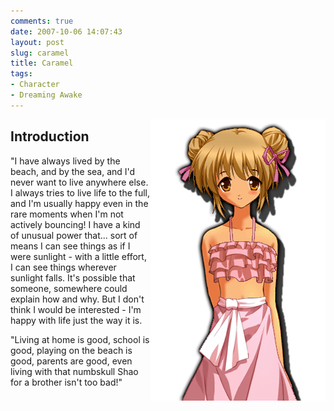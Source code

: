 ```yaml
---
comments: true
date: 2007-10-06 14:07:43
layout: post
slug: caramel
title: Caramel
tags:
- Character
- Dreaming Awake
---
```


<p><img src="/fiction/characters/portraits/caramel.png" style="float:right" /></p>
<h2>Introduction</h2>
<div>
<p>"I have always lived by the beach, and by the sea, and I&#039;d never want to live anywhere else. I always tries to live life to the full, and I&#039;m usually happy even in the rare moments when I&#039;m not actively bouncing!  I have a kind of unusual power that... sort of means I can see things as if I were sunlight - with a little effort, I can see things wherever sunlight falls.  It&#039;s possible that someone, somewhere could explain how and why.  But I don&#039;t think I would be interested - I&#039;m happy with life just the way it is.</p>
<p>"Living at home is good, school is good, playing on the beach is good, parents are good, even living with that numbskull Shao for a brother isn&#039;t too bad!"</p>
</div>
